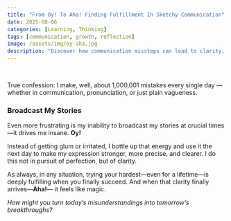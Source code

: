 ```yaml
---
title: "From Oy! To Aha! Finding Fulfillment In Sketchy Communication"
date: 2025-08-06
categories: [Learning, Thinking]
tags: [communication, growth, reflection]
image: /assets/img/oy-aha.jpg
description: "Discover how communication missteps can lead to clarity, growth, and fulfilling “Aha!” moments."
---
```

![How Outliers Are A Surprising Way To Ultimate Happiness](/assets/img/oy-aha.jpg)

True confession: I make, well, about 1,000,001 mistakes every single day — whether
in communication, pronunciation, or just plain vagueness.

### Broadcast My Stories
Even more frustrating is my inability to broadcast my stories at crucial times—it
drives me insane. **Oy!**

Instead of getting glum or irritated, I bottle up that energy and use it the next day
to make my expression stronger, more precise, and clearer. I do this not in pursuit
of perfection, but of clarity.

As always, in any situation, trying your hardest—even for a lifetime—is deeply
fulfilling when you finally succeed. And when that clarity finally arrives—**Aha!**—
it feels like magic.

*How might you turn today’s misunderstandings into tomorrow’s breakthroughs?*
